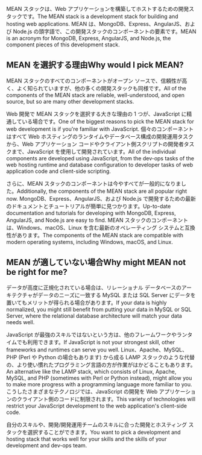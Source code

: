 <span data-ttu-id="b1883-101">MEAN スタックは、Web アプリケーションを構築してホストするための開発スタックです。</span><span class="sxs-lookup"><span data-stu-id="b1883-101">The MEAN stack is a development stack for building and hosting web applications.</span></span> <span data-ttu-id="b1883-102">MEAN は、MongoDB、Express、AngularJS、および Node.js の頭字語で、この開発スタックのコンポーネントの要素です。</span><span class="sxs-lookup"><span data-stu-id="b1883-102">MEAN is an acronym for MongoDB, Express, AngularJS, and Node.js, the component pieces of this development stack.</span></span>

## <a name="why-would-i-pick-mean"></a><span data-ttu-id="b1883-103">MEAN を選択する理由</span><span class="sxs-lookup"><span data-stu-id="b1883-103">Why would I pick MEAN?</span></span>

<span data-ttu-id="b1883-104">MEAN スタックのすべてのコンポーネントがオープン ソースで、信頼性が高く、よく知られていますが、他の多くの開発スタックも同様です。</span><span class="sxs-lookup"><span data-stu-id="b1883-104">All of the components of the MEAN stack are reliable, well-understood, and open source, but so are many other development stacks.</span></span> 

<span data-ttu-id="b1883-105">Web 開発で MEAN スタックを選択する大きな理由の 1 つが、JavaScript に精通している場合です。</span><span class="sxs-lookup"><span data-stu-id="b1883-105">One of the biggest reasons to pick the MEAN stack for web development is if you're familiar with JavaScript.</span></span> <span data-ttu-id="b1883-106">個々のコンポーネントはすべて Web ホスティングのランタイムやデータベース構成の開発運用タスクから、Web アプリケーション コードやクライアント側スクリプトの開発者タスクまで、JavaScript を使用して開発されています。</span><span class="sxs-lookup"><span data-stu-id="b1883-106">All of the individual components are developed using JavaScript, from the dev-ops tasks of the web hosting runtime and database configuration to developer tasks of web application code and client-side scripting.</span></span>

<span data-ttu-id="b1883-107">さらに、MEAN スタックのコンポーネントは今やすべてが一般的になりました。</span><span class="sxs-lookup"><span data-stu-id="b1883-107">Additionally, the components of the MEAN stack are all popular right now.</span></span> <span data-ttu-id="b1883-108">MongoDB、Express、AngularJS、および Node.js で開発するための最新のドキュメントとチュートリアルが簡単に見つかります。</span><span class="sxs-lookup"><span data-stu-id="b1883-108">Up-to-date documentation and tutorials for developing with MongoDB, Express, AngularJS, and Node.js are easy to find.</span></span> <span data-ttu-id="b1883-109">MEAN スタックのコンポーネントは、Windows、macOS、Linux を含む最新のオペレーティング システムと互換性があります。</span><span class="sxs-lookup"><span data-stu-id="b1883-109">The components of the MEAN stack are compatible with modern operating systems, including Windows, macOS, and Linux.</span></span> 

## <a name="why-might-mean-not-be-right-for-me"></a><span data-ttu-id="b1883-110">MEAN が適していない場合</span><span class="sxs-lookup"><span data-stu-id="b1883-110">Why might MEAN not be right for me?</span></span>

<span data-ttu-id="b1883-111">データが高度に正規化されている場合は、リレーショナル データベースのアーキテクチャがデータのニーズに一致する MySQL または SQL Server にデータを置いてもメリットが得られる場合があります。</span><span class="sxs-lookup"><span data-stu-id="b1883-111">If your data is highly normalized, you might still benefit from putting your data in MySQL or SQL Server, where the relational database architecture will match your data needs well.</span></span>

<span data-ttu-id="b1883-112">JavaScript が最強のスキルではないという方は、他のフレームワークやランタイムでも利用できます。</span><span class="sxs-lookup"><span data-stu-id="b1883-112">If JavaScript is not your strongest skill, other frameworks and runtimes can serve you well.</span></span> <span data-ttu-id="b1883-113">Linux、Apache、MySQL、PHP (Perl や Python の場合もあります) から成る LAMP スタックのような代替の、より使い慣れたプログラミング言語の方が作業がはかどることもあります。</span><span class="sxs-lookup"><span data-stu-id="b1883-113">An alternative like the LAMP stack, which consists of Linux, Apache, MySQL, and PHP (sometimes with Perl or Python instead), might allow you to make more progress with a programming language more familiar to you.</span></span> <span data-ttu-id="b1883-114">こうしたさまざまなテクノロジでは、JavaScript の開発を Web アプリケーションのクライアント側のコードに制限されます。</span><span class="sxs-lookup"><span data-stu-id="b1883-114">This variety of technologies will restrict your JavaScript development to the web application's client-side code.</span></span>

<span data-ttu-id="b1883-115">自分のスキルや、開発/開発運用チームのスキルに合った開発とホスティング スタックを選択することができます。</span><span class="sxs-lookup"><span data-stu-id="b1883-115">You want to pick a development and hosting stack that works well for your skills and the skills of your development and dev-ops team.</span></span>